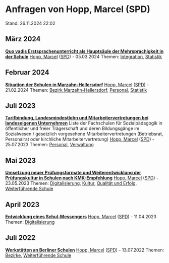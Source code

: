 # Anfragen von Hopp, Marcel (SPD)

Stand: 26.11.2024 22:02

## März 2024
**[Quo vadis Erstsprachenunterricht als Hauptsäule der Mehrsprachigkeit in der Schule](https://pardok.parlament-berlin.de/starweb/adis/citat/VT/19/SchrAnfr/S19-18345.pdf)**
[Hopp, Marcel](autor_hopp_marcel_spd.md) ([SPD](fraktion_spd.md)) - 05.03.2024
Themen: [Integration](thema_integration.md), [Statistik](thema_statistik.md)

## Februar 2024
**[Situation der Schulen in Marzahn-Hellersdorf](https://pardok.parlament-berlin.de/starweb/adis/citat/VT/19/SchrAnfr/S19-18130.pdf)**
[Hopp, Marcel](autor_hopp_marcel_spd.md) ([SPD](fraktion_spd.md)) - 21.02.2024
Themen: [Bezirk Marzahn-Hellersdorf](bezirk_marzahn-hellersdorf.md), [Personal](thema_personal.md), [Statistik](thema_statistik.md)

## Juli 2023
**[Tarifbindung, Landesmindestlohn und Mitarbeitervertretungen bei landeseigenen Unternehmen](https://pardok.parlament-berlin.de/starweb/adis/citat/VT/19/SchrAnfr/S19-16112.pdf)**
Liste der Fachschulen für Sozialpädagogik in öffentlicher und freier Trägerschaft und deren Bildungsgänge im Sozialwesen / gesetzlich vorgesehene Mitarbeitervertretungen (Betriebsrat, Personalrat oder kirchliche Mitarbeitervertretung)
[Hopp, Marcel](autor_hopp_marcel_spd.md) ([SPD](fraktion_spd.md)) - 25.07.2023
Themen: [Personal](thema_personal.md), [Verwaltung](thema_verwaltung.md)

## Mai 2023
**[Umsetzung neuer Prüfungsformate und Weiterentwicklung der Prüfungskultur in Schulen nach KMK-Empfehlung](https://pardok.parlament-berlin.de/starweb/adis/citat/VT/19/SchrAnfr/S19-15487.pdf)**
[Hopp, Marcel](autor_hopp_marcel_spd.md) ([SPD](fraktion_spd.md)) - 23.05.2023
Themen: [Digitalisierung](thema_digitalisierung.md), [Kultur](thema_kultur.md), [Qualität und Erfolg](thema_qualitaet_und_erfolg.md), [Weiterführende Schule](thema_weiterfuehrende_schule.md)

## April 2023
**[Entwicklung eines Schul-Messengers](https://pardok.parlament-berlin.de/starweb/adis/citat/VT/19/SchrAnfr/S19-15187.pdf)**
[Hopp, Marcel](autor_hopp_marcel_spd.md) ([SPD](fraktion_spd.md)) - 11.04.2023
Themen: [Digitalisierung](thema_digitalisierung.md)

## Juli 2022
**[Werkstätten an Berliner Schulen](https://pardok.parlament-berlin.de/starweb/adis/citat/VT/19/SchrAnfr/S19-12348.pdf)**
[Hopp, Marcel](autor_hopp_marcel_spd.md) ([SPD](fraktion_spd.md)) - 13.07.2022
Themen: [Bezirke](thema_bezirke.md), [Weiterführende Schule](thema_weiterfuehrende_schule.md)

